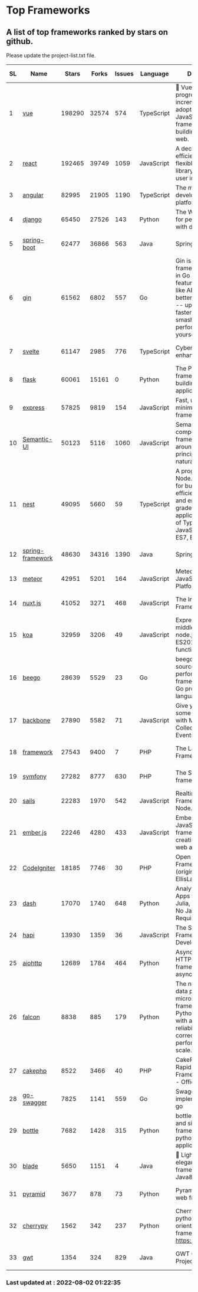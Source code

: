 # Top Frameworks
## A list of top frameworks ranked by stars on github.  
Please update the project-list.txt file.

| SL| Name  | Stars| Forks| Issues | Language | Description | Last Commit |
| --| ------| -----| ---- | ------ | -------- | ----------- | ----------- |
| 1 | [vue](https://github.com/vuejs/vue) | 198290 | 32574 | 574 | TypeScript | 🖖 Vue.js is a progressive, incrementally-adoptable JavaScript framework for building UI on the web. | 2022-07-22 03:24:39 |
| 2 | [react](https://github.com/facebook/react) | 192465 | 39749 | 1059 | JavaScript | A declarative, efficient, and flexible JavaScript library for building user interfaces. | 2022-07-30 08:57:13 |
| 3 | [angular](https://github.com/angular/angular) | 82995 | 21905 | 1190 | TypeScript | The modern web developer’s platform | 2022-08-01 21:21:14 |
| 4 | [django](https://github.com/django/django) | 65450 | 27526 | 143 | Python | The Web framework for perfectionists with deadlines. | 2022-08-01 18:29:49 |
| 5 | [spring-boot](https://github.com/spring-projects/spring-boot) | 62477 | 36866 | 563 | Java | Spring Boot | 2022-08-01 20:10:36 |
| 6 | [gin](https://github.com/gin-gonic/gin) | 61562 | 6802 | 557 | Go | Gin is a HTTP web framework written in Go (Golang). It features a Martini-like API with much better performance -- up to 40 times faster. If you need smashing performance, get yourself some Gin. | 2022-08-01 01:23:45 |
| 7 | [svelte](https://github.com/sveltejs/svelte) | 61147 | 2985 | 776 | TypeScript | Cybernetically enhanced web apps | 2022-08-01 07:15:34 |
| 8 | [flask](https://github.com/pallets/flask) | 60061 | 15161 | 0 | Python | The Python micro framework for building web applications. | 2022-08-02 00:46:58 |
| 9 | [express](https://github.com/expressjs/express) | 57825 | 9819 | 154 | JavaScript | Fast, unopinionated, minimalist web framework for node. | 2022-05-20 15:57:37 |
| 10 | [Semantic-UI](https://github.com/Semantic-Org/Semantic-UI) | 50123 | 5116 | 1060 | JavaScript | Semantic is a UI component framework based around useful principles from natural language. | 2018-10-21 20:59:02 |
| 11 | [nest](https://github.com/nestjs/nest) | 49095 | 5660 | 59 | TypeScript | A progressive Node.js framework for building efficient, scalable, and enterprise-grade server-side applications on top of TypeScript & JavaScript (ES6, ES7, ES8) 🚀 | 2022-07-29 08:07:47 |
| 12 | [spring-framework](https://github.com/spring-projects/spring-framework) | 48630 | 34316 | 1390 | Java | Spring Framework | 2022-08-01 15:45:55 |
| 13 | [meteor](https://github.com/meteor/meteor) | 42951 | 5201 | 164 | JavaScript | Meteor, the JavaScript App Platform | 2022-08-01 10:46:19 |
| 14 | [nuxt.js](https://github.com/nuxt/nuxt.js) | 41052 | 3271 | 468 | JavaScript | The Intuitive Vue(2) Framework | 2022-07-12 08:43:35 |
| 15 | [koa](https://github.com/koajs/koa) | 32959 | 3206 | 49 | JavaScript | Expressive middleware for node.js using ES2017 async functions | 2022-07-13 16:11:33 |
| 16 | [beego](https://github.com/beego/beego) | 28639 | 5529 | 23 | Go | beego is an open-source, high-performance web framework for the Go programming language. | 2022-07-30 08:03:02 |
| 17 | [backbone](https://github.com/jashkenas/backbone) | 27890 | 5582 | 71 | JavaScript | Give your JS App some Backbone with Models, Views, Collections, and Events | 2022-04-26 12:19:45 |
| 18 | [framework](https://github.com/laravel/framework) | 27543 | 9400 | 7 | PHP | The Laravel Framework. | 2022-08-01 14:39:45 |
| 19 | [symfony](https://github.com/symfony/symfony) | 27282 | 8777 | 630 | PHP | The Symfony PHP framework | 2022-08-01 11:16:16 |
| 20 | [sails](https://github.com/balderdashy/sails) | 22283 | 1970 | 542 | JavaScript | Realtime MVC Framework for Node.js | 2022-05-27 21:40:10 |
| 21 | [ember.js](https://github.com/emberjs/ember.js) | 22246 | 4280 | 433 | JavaScript | Ember.js - A JavaScript framework for creating ambitious web applications | 2022-07-25 17:54:35 |
| 22 | [CodeIgniter](https://github.com/bcit-ci/CodeIgniter) | 18185 | 7746 | 30 | PHP | Open Source PHP Framework (originally from EllisLab) | 2022-06-27 19:12:41 |
| 23 | [dash](https://github.com/plotly/dash) | 17070 | 1740 | 648 | Python | Analytical Web Apps for Python, R, Julia, and Jupyter. No JavaScript Required. | 2022-08-01 12:34:04 |
| 24 | [hapi](https://github.com/hapijs/hapi) | 13930 | 1359 | 36 | JavaScript | The Simple, Secure Framework Developers Trust | 2022-06-13 17:44:05 |
| 25 | [aiohttp](https://github.com/aio-libs/aiohttp) | 12689 | 1784 | 464 | Python | Asynchronous HTTP client/server framework for asyncio and Python | 2022-07-29 16:15:31 |
| 26 | [falcon](https://github.com/falconry/falcon) | 8838 | 885 | 179 | Python | The no-magic web data plane API and microservices framework for Python developers, with a focus on reliability, correctness, and performance at scale. | 2022-07-28 07:36:12 |
| 27 | [cakephp](https://github.com/cakephp/cakephp) | 8522 | 3466 | 40 | PHP | CakePHP: The Rapid Development Framework for PHP - Official Repository | 2022-07-30 02:01:14 |
| 28 | [go-swagger](https://github.com/go-swagger/go-swagger) | 7825 | 1141 | 559 | Go | Swagger 2.0 implementation for go | 2022-06-14 15:48:24 |
| 29 | [bottle](https://github.com/bottlepy/bottle) | 7682 | 1428 | 315 | Python | bottle.py is a fast and simple micro-framework for python web-applications. | 2022-06-29 07:36:57 |
| 30 | [blade](https://github.com/lets-blade/blade) | 5650 | 1151 | 4 | Java | :rocket: Lightning fast and elegant mvc framework for Java8 | 2022-05-10 12:38:06 |
| 31 | [pyramid](https://github.com/Pylons/pyramid) | 3677 | 878 | 73 | Python | Pyramid - A Python web framework | 2022-03-13 22:49:13 |
| 32 | [cherrypy](https://github.com/cherrypy/cherrypy) | 1562 | 342 | 237 | Python | CherryPy is a pythonic, object-oriented HTTP framework.      https://cherrypy.dev | 2022-07-17 20:36:25 |
| 33 | [gwt](https://github.com/gwtproject/gwt) | 1354 | 324 | 829 | Java | GWT Open Source Project | 2022-07-26 22:23:28 |

### Last updated at : 2022-08-02 01:22:35

